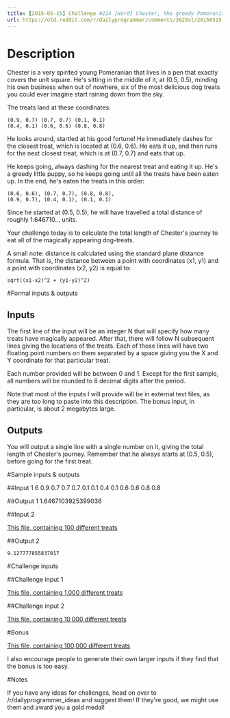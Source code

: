 ```yaml
---
title: [2015-05-15] Challenge #214 [Hard] Chester, the greedy Pomeranian
url: https://old.reddit.com/r/dailyprogrammer/comments/3629st/20150515_challenge_214_hard_chester_the_greedy/
---
```


# Description

Chester is a very spirited young Pomeranian that lives in a pen that exactly covers the unit square. He's sitting in the middle of it, at (0.5, 0.5), minding his own business when out of nowhere, six of the most delicious dog treats you could ever imagine start raining down from the sky.

The treats land at these coordinates:

    (0.9, 0.7) (0.7, 0.7) (0.1, 0.1) 
    (0.4, 0.1) (0.6, 0.6) (0.8, 0.8)
 
He looks around, startled at his good fortune! He immediately dashes for the closest treat, which is located at (0.6, 0.6). He eats it up, and then runs for the next closest treat, which is at (0.7, 0.7) and eats that up. 

He keeps going, always dashing for the nearest treat and eating it up. He's a greedy little puppy, so he keeps going until all the treats have been eaten up. In the end, he's eaten the treats in this order:

    (0.6, 0.6), (0.7, 0.7), (0.8, 0.8), 
    (0.9, 0.7), (0.4, 0.1), (0.1, 0.1)

Since he started at (0.5, 0.5), he will have travelled a total distance of roughly 1.646710... units. 

Your challenge today is to calculate the total length of Chester's journey to eat all of the magically appearing dog-treats.

A small note: distance is calculated using the standard plane distance formula. That is, the distance between a point with coordinates (x1, y1) and a point with coordinates (x2, y2) is equal to:

    sqrt((x1-x2)^2 + (y1-y2)^2)

#Formal inputs &amp; outputs

## Inputs

The first line of the input will be an integer N that will specify how many treats have magically appeared. After that, there will follow N subsequent lines giving the locations of the treats. Each of those lines will have two floating point numbers on them separated by a space giving you the X and Y coordinate for that particular treat.

Each number provided will be between 0 and 1. Except for the first sample, all numbers will be rounded to 8 decimal digits after the period.

Note that most of the inputs I will provide will be in external text files, as they are too long to paste into this description. The bonus input, in particular, is about 2 megabytes large.

## Outputs

You will output a single line with a single number on it, giving the total length of Chester's journey. Remember that he always starts at (0.5, 0.5), before going for the first treat. 

#Sample inputs &amp; outputs

##Input 1
    6
    0.9 0.7
    0.7 0.7
    0.1 0.1
    0.4 0.1
    0.6 0.6
    0.8 0.8

##Output 1
    1.6467103925399036

##Input 2

[This file, containing 100 different treats](https://gist.githubusercontent.com/anonymous/4bf5afdc1c85098de9b1/raw/676ca9e4b94668a534854f7c3142f100b4e00f03/sample2.txt)

##Output 2

    9.127777855837017

#Challenge inputs

##Challenge input 1

[This file, containing 1,000 different treats](https://gist.githubusercontent.com/anonymous/5bf6542ebd661804e442/raw/076b6d6dfaf9269f8569b50724efc0ac99013d9b/challenge1.txt)

##Challenge input 2

[This file, containing 10,000 different treats](https://gist.githubusercontent.com/anonymous/c06a78cfc6d2cf7e4acf/raw/559686d0aef082c284e1581b36b4541cb87c7934/challenge2.txt)

#Bonus

[This file, containing 100,000 different treats](https://gist.githubusercontent.com/anonymous/ed9b5f58dc70910e32e9/raw/7c490275414b0c9cea70aabe4a71c907ef435b25/bonus.txt)

I also encourage people to generate their own larger inputs if they find that the bonus is too easy. 

#Notes

If you have any ideas for challenges, head on over to /r/dailyprogrammer_ideas and suggest them! If they're good, we might use them and award you a gold medal!